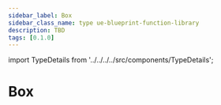 ```yaml
---
sidebar_label: Box
sidebar_class_name: type ue-blueprint-function-library
description: TBD
tags: [0.1.0]
---
```


import TypeDetails from '../../../../src/components/TypeDetails';

# Box

<TypeDetails icon="ue-blueprint-function-library" base="UBlueprintFunctionLibrary" type="UNBoxPickerLibrary" typeExtra="/ FNBoxPicker" headerFile="NexusActorPools/Public/NBoxPickerLibrary.h" />